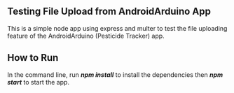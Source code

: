 ## Testing File Upload from AndroidArduino App

This is a simple node app using express and multer to test the file uploading feature of the AndroidArduino (Pesticide Tracker) app.

## How to Run

In the command line, run _**npm install**_ to install the dependencies then _**npm start**_ to start the app.
